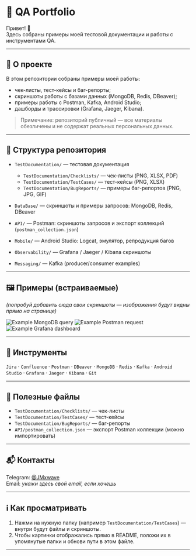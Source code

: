 # 🧪 QA Portfolio

Привет! 👋  
Здесь собраны примеры моей тестовой документации и работы с инструментами QA.

---

## 📌 О проекте
В этом репозитории собраны примеры моей работы:
- чек-листы, тест-кейсы и баг-репорты;  
- скриншоты работы с базами данных (MongoDB, Redis, DBeaver);  
- примеры работы с Postman, Kafka, Android Studio;  
- дашборды и трассировки (Grafana, Jaeger, Kibana).

> Примечание: репозиторий публичный — все материалы обезличены и не содержат реальных персональных данных.

---

## 📂 Структура репозитория

- `TestDocumentation/` — тестовая документация  
  - `TestDocumentation/Checklists/` — чек-листы (PNG, XLSX, PDF)  
  - `TestDocumentation/TestCases/` — тест-кейсы (PNG, XLSX)  
  - `TestDocumentation/BugReports/` — примеры баг-репортов (PNG, JPG, GIF)

- `DataBase/` — скриншоты и примеры запросов: MongoDB, Redis, DBeaver  
- `API/` — Postman: скриншоты запросов и экспорт коллекций (`postman_collection.json`)  
- `Mobile/` — Android Studio: Logcat, эмулятор, репродукция багов  
- `Observability/` — Grafana / Jaeger / Kibana скриншоты  
- `Messaging/` — Kafka (producer/consumer examples)

---

## 🖼️ Примеры (встраиваемые)
*(попробуй добавить сюда свои скриншоты — изображения будут видны прямо на странице)*

![Example MongoDB query](DataBase/mongodb_query.png)
![Example Postman request](API/postman_request.png)
![Example Grafana dashboard](Observability/grafana_dashboard.png)

---

## 🧰 Инструменты
`Jira` · `Confluence` · `Postman` · `DBeaver` · `MongoDB` · `Redis` · `Kafka` · `Android Studio` · `Grafana` · `Jaeger` · `Kibana` · `Git`

---

## 📎 Полезные файлы
- `TestDocumentation/Checklists/` — чек-листы  
- `TestDocumentation/TestCases/` — тест-кейсы  
- `TestDocumentation/BugReports/` — баг-репорты  
- `API/postman_collection.json` — экспорт Postman коллекции (можно импортировать)

---

## 📬 Контакты
Telegram: [@JMxwave](https://t.me/)  
Email: *укажи здесь свой email, если хочешь*

---

## ℹ️ Как просматривать
1. Нажми на нужную папку (например `TestDocumentation/TestCases`) — внутри будут файлы и скриншоты.  
2. Чтобы картинки отображались прямо в README, положи их в упомянутые папки и обнови пути в этом файле.

---
